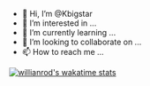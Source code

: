 - 👋 Hi, I’m @Kbigstar
- 👀 I’m interested in ...
- 🌱 I’m currently learning ...
- 💞️ I’m looking to collaborate on ...
- 📫 How to reach me ...

<!---
Kbigstar/Kbigstar is a ✨ special ✨ repository because its `README.md` (this file) appears on your GitHub profile.
You can click the Preview link to take a look at your changes.
--->
[![willianrod's wakatime stats](https://github-readme-stats.vercel.app/api/wakatime?username=Kbigstar)](https://github.com/anuraghazra/github-readme-stats)
